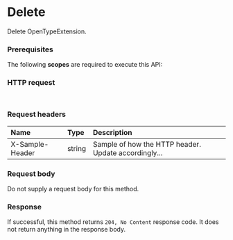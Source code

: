 # Delete

Delete OpenTypeExtension.
### Prerequisites
The following **scopes** are required to execute this API: 
### HTTP request
<!-- { "blockType": "ignored" } -->
```http


```
### Request headers
| Name       | Type | Description|
|:---------------|:--------|:----------|
| X-Sample-Header  | string  | Sample of how the HTTP header. Update accordingly...|

### Request body
Do not supply a request body for this method.


### Response
If successful, this method returns `204, No Content` response code. It does not return anything in the response body.


<!-- uuid: f32ffcf1-aa47-4666-9d73-50875e1ffd56
2015-10-16 09:51:12 UTC -->
<!-- {
  "type": "#page.annotation",
  "description": "Delete",
  "keywords": "",
  "section": "documentation",
  "tocPath": ""
}-->